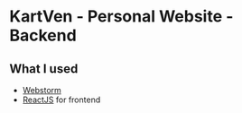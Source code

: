 # KartVen - Personal Website - Backend

## What I used
- [Webstorm](https://www.jetbrains.com/webstorm/) 
- [ReactJS](https://reactjs.org/) for frontend